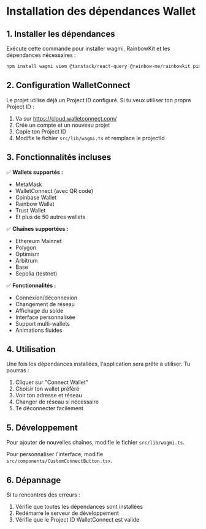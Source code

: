 # Installation des dépendances Wallet

## 1. Installer les dépendances

Exécute cette commande pour installer wagmi, RainbowKit et les dépendances nécessaires :

```bash
npm install wagmi viem @tanstack/react-query @rainbow-me/rainbowkit pino-pretty
```

## 2. Configuration WalletConnect

Le projet utilise déjà un Project ID configuré. Si tu veux utiliser ton propre Project ID :

1. Va sur https://cloud.walletconnect.com/
2. Crée un compte et un nouveau projet
3. Copie ton Project ID
4. Modifie le fichier `src/lib/wagmi.ts` et remplace le projectId

## 3. Fonctionnalités incluses

✅ **Wallets supportés :**

- MetaMask
- WalletConnect (avec QR code)
- Coinbase Wallet
- Rainbow Wallet
- Trust Wallet
- Et plus de 50 autres wallets

✅ **Chaînes supportées :**

- Ethereum Mainnet
- Polygon
- Optimism
- Arbitrum
- Base
- Sepolia (testnet)

✅ **Fonctionnalités :**

- Connexion/déconnexion
- Changement de réseau
- Affichage du solde
- Interface personnalisée
- Support multi-wallets
- Animations fluides

## 4. Utilisation

Une fois les dépendances installées, l'application sera prête à utiliser. Tu pourras :

1. Cliquer sur "Connect Wallet"
2. Choisir ton wallet préféré
3. Voir ton adresse et réseau
4. Changer de réseau si nécessaire
5. Te déconnecter facilement

## 5. Développement

Pour ajouter de nouvelles chaînes, modifie le fichier `src/lib/wagmi.ts`.

Pour personnaliser l'interface, modifie `src/components/CustomConnectButton.tsx`.

## 6. Dépannage

Si tu rencontres des erreurs :

1. Vérifie que toutes les dépendances sont installées
2. Redémarre le serveur de développement
3. Vérifie que le Project ID WalletConnect est valide

